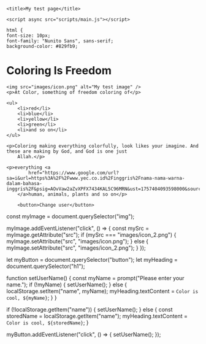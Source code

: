 <html lang="en">

<head>
    <meta charset="UTF-8">
    <meta name="viewport" content="width=device-width, initial-scale=1.0">
    <link rel="preconnect" href="https://fonts.googleapis.com">
    <link rel="preconnect" href="https://fonts.gstatic.com" crossorigin>
    <link
        href="https://fonts.googleapis.com/css2?family=Nunito+Sans:ital,opsz,wght@0,6..12,200..1000;1,6..12,200..1000&family=Raleway:ital,wght@0,100..900;1,100..900&display=swap"
        rel="stylesheet">
    <link href="style.css" rel="stylesheet" />

    <title>My test page</title>

    <script async src="scripts/main.js"></script>

    html {
    font-size: 10px;
    font-family: "Nunito Sans", sans-serif;
    background-color: #829fb9;

</head>

<body>
    <h1>Coloring Is Freedom</h1>

    <img src="images/icon.png" alt="My test image" />
    <p>At Color, something of freedom coloring of</p>

    <ul>
        <li>red</li>
        <li>blue</li>
        <li>yellow</li>
        <li>green</li>
        <li>and so on</li>
    </ul>

    <p>Coloring making everything colorfully, look likes your imagine. And these are making by God, and God is one just
        Allah.</p>

    <p>everything <a
            href="https://www.google.com/url?sa=i&url=https%3A%2F%2Fwww.yec.co.id%2Finggris%2Fnama-nama-warna-dalam-bahasa-inggris%2F&psig=AOvVaw2aZvXPFX7434KAL5C96MRN&ust=1757404093598000&source=images&cd=vfe&opi=89978449&ved=0CBEQjRxqFwoTCPDirc7WyI8DFQAAAAAdAAAAABAE">Coloring,
        </a>human, animals, plants and so on</p>

        <button>Change user</button>
</body>
const myImage = document.querySelector("img");

myImage.addEventListener("click", () => {
    const mySrc = myImage.getAttribute("src");
    if (mySrc === "images/icon_2.png") {
        myImage.setAttribute("src", "images/icon.png");
    } else {
        myImage.setAttribute("src", "images/icon_2.png");
    }
});

let myButton = document.querySelector("button");
let myHeading = document.querySelector("h1");

function setUserName() {
    const myName = prompt("Please enter your name.");
    if (!myName) {
        setUserName();
    } else {
        localStorage.setItem("name", myName);
        myHeading.textContent = `Color is cool, ${myName}`;
    }
}

if (!localStorage.getItem("name")) {
    setUserName();
} else {
    const storedName = localStorage.getItem("name");
    myHeading.textContent = `Color is cool, ${storedName}`;
}

myButton.addEventListener("click", () => {
    setUserName();
});
</html>
